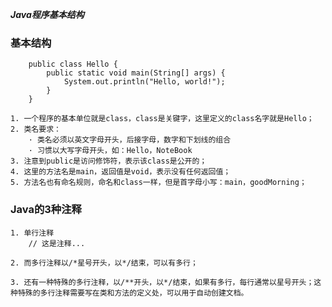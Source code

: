 ***Java程序基本结构***

### 基本结构
		public class Hello {
    		public static void main(String[] args) {
        		System.out.println("Hello, world!");
    		}
		}

	1. 一个程序的基本单位就是class，class是关键字，这里定义的class名字就是Hello；
	2. 类名要求：
		· 类名必须以英文字母开头，后接字母，数字和下划线的组合
		· 习惯以大写字母开头，如：Hello，NoteBook
	3. 注意到public是访问修饰符，表示该class是公开的；
	4. 这里的方法名是main，返回值是void，表示没有任何返回值；
	5. 方法名也有命名规则，命名和class一样，但是首字母小写：main，goodMorning；


### Java的3种注释
	1. 单行注释
		// 这是注释...

	2. 而多行注释以/*星号开头，以*/结束，可以有多行；

	3. 还有一种特殊的多行注释，以/**开头，以*/结束，如果有多行，每行通常以星号开头；这种特殊的多行注释需要写在类和方法的定义处，可以用于自动创建文档。